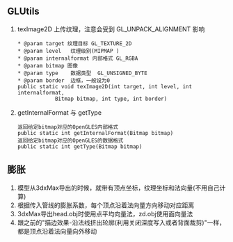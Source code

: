 ## GLUtils

1. texImage2D 上传纹理，注意会受到 GL_UNPACK_ALIGNMENT 影响 

   ```
   * @param target 纹理目标 GL_TEXTURE_2D
   * @param level 	纹理级别(MIPMAP )
   * @param internalformat 内部格式 GL_RGBA
   * @param bitmap 图像 
   * @param type 	数据类型  GL_UNSIGNED_BYTE
   * @param border	边框，一般设为0
   public static void texImage2D(int target, int level, int internalformat,
               Bitmap bitmap, int type, int border)
   ```

   

2. getInternalFormat 与 getType

   ```
   返回给定bitmap对应的OpenGLES内部格式 
   public static int getInternalFormat(Bitmap bitmap) 
   返回给定bitmap对应的OpenGLES的数据格式 
   public static int getType(Bitmap bitmap)
   ```

   

## 膨胀

1. 模型从3dxMax导出的时候，就带有顶点坐标，纹理坐标和法向量(不用自己计算)
2. 根据传入管线的膨胀系数，每个顶点沿着法向量方向移动对应距离
3. 3dxMax导出head.obj时使用点平均向量法，zd.obj使用面向量法
4. 跟之前的"描边效果-沿法线挤出轮廓(利用关闭深度写入或者背面裁剪)"一样，都是顶点沿着法向量向外移动

